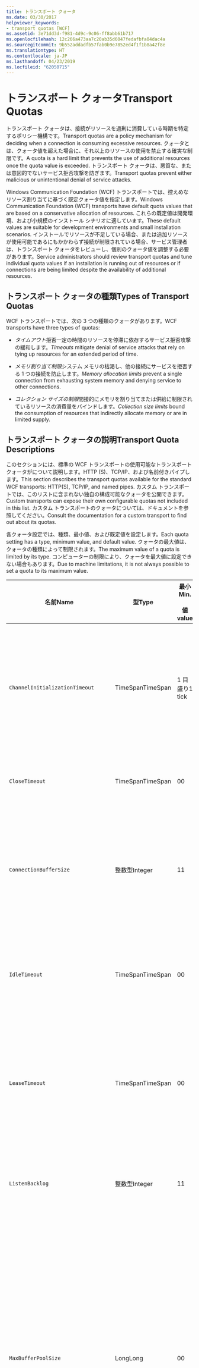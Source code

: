 ```yaml
---
title: トランスポート クォータ
ms.date: 03/30/2017
helpviewer_keywords:
- transport quotas [WCF]
ms.assetid: 3e71dd3d-f981-4d9c-9c06-ff8abb61b717
ms.openlocfilehash: 12c266a473aa7c20ab35d6047fedafbfa04dac4a
ms.sourcegitcommit: 9b552addadfb57fab0b9e7852ed4f1f1b8a42f8e
ms.translationtype: HT
ms.contentlocale: ja-JP
ms.lasthandoff: 04/23/2019
ms.locfileid: "62050715"
---
```

# <a name="transport-quotas"></a><span data-ttu-id="bd0e8-102">トランスポート クォータ</span><span class="sxs-lookup"><span data-stu-id="bd0e8-102">Transport Quotas</span></span>
<span data-ttu-id="bd0e8-103">トランスポート クォータは、接続がリソースを過剰に消費している時期を特定するポリシー機構です。</span><span class="sxs-lookup"><span data-stu-id="bd0e8-103">Transport quotas are a policy mechanism for deciding when a connection is consuming excessive resources.</span></span> <span data-ttu-id="bd0e8-104">クォータとは、クォータ値を超えた場合に、それ以上のリソースの使用を禁止する確実な制限です。</span><span class="sxs-lookup"><span data-stu-id="bd0e8-104">A quota is a hard limit that prevents the use of additional resources once the quota value is exceeded.</span></span> <span data-ttu-id="bd0e8-105">トランスポート クォータは、悪質な、または意図的でないサービス拒否攻撃を防ぎます。</span><span class="sxs-lookup"><span data-stu-id="bd0e8-105">Transport quotas prevent either malicious or unintentional denial of service attacks.</span></span>  
  
 <span data-ttu-id="bd0e8-106">Windows Communication Foundation (WCF) トランスポートでは、控えめなリソース割り当てに基づく既定クォータ値を指定します。</span><span class="sxs-lookup"><span data-stu-id="bd0e8-106">Windows Communication Foundation (WCF) transports have default quota values that are based on a conservative allocation of resources.</span></span> <span data-ttu-id="bd0e8-107">これらの既定値は開発環境、および小規模のインストール シナリオに適しています。</span><span class="sxs-lookup"><span data-stu-id="bd0e8-107">These default values are suitable for development environments and small installation scenarios.</span></span> <span data-ttu-id="bd0e8-108">インストールでリソースが不足している場合、または追加リソースが使用可能であるにもかかわらず接続が制限されている場合、サービス管理者は、トランスポート クォータをレビューし、個別のクォータ値を調整する必要があります。</span><span class="sxs-lookup"><span data-stu-id="bd0e8-108">Service administrators should review transport quotas and tune individual quota values if an installation is running out of resources or if connections are being limited despite the availability of additional resources.</span></span>  
  
## <a name="types-of-transport-quotas"></a><span data-ttu-id="bd0e8-109">トランスポート クォータの種類</span><span class="sxs-lookup"><span data-stu-id="bd0e8-109">Types of Transport Quotas</span></span>  
 <span data-ttu-id="bd0e8-110">WCF トランスポートでは、次の 3 つの種類のクォータがあります。</span><span class="sxs-lookup"><span data-stu-id="bd0e8-110">WCF transports have three types of quotas:</span></span>  
  
- <span data-ttu-id="bd0e8-111">*タイムアウト*拒否一定の時間のリソースを停滞に依存するサービス拒否攻撃の緩和します。</span><span class="sxs-lookup"><span data-stu-id="bd0e8-111">*Timeouts* mitigate denial of service attacks that rely on tying up resources for an extended period of time.</span></span>  
  
- <span data-ttu-id="bd0e8-112">*メモリ割り当て制限*システム メモリの枯渇し、他の接続にサービスを拒否する 1 つの接続を防止します。</span><span class="sxs-lookup"><span data-stu-id="bd0e8-112">*Memory allocation limits* prevent a single connection from exhausting system memory and denying service to other connections.</span></span>  
  
- <span data-ttu-id="bd0e8-113">*コレクション サイズの制限*間接的にメモリを割り当てまたは供給に制限されているリソースの消費量をバインドします。</span><span class="sxs-lookup"><span data-stu-id="bd0e8-113">*Collection size limits* bound the consumption of resources that indirectly allocate memory or are in limited supply.</span></span>  
  
## <a name="transport-quota-descriptions"></a><span data-ttu-id="bd0e8-114">トランスポート クォータの説明</span><span class="sxs-lookup"><span data-stu-id="bd0e8-114">Transport Quota Descriptions</span></span>  
 <span data-ttu-id="bd0e8-115">このセクションには、標準の WCF トランスポートの使用可能なトランスポート クォータがについて説明します。HTTP (S)、TCP/IP、および名前付きパイプします。</span><span class="sxs-lookup"><span data-stu-id="bd0e8-115">This section describes the transport quotas available for the standard WCF transports: HTTP(S), TCP/IP, and named pipes.</span></span> <span data-ttu-id="bd0e8-116">カスタム トランスポートでは、このリストに含まれない独自の構成可能なクォータを公開できます。</span><span class="sxs-lookup"><span data-stu-id="bd0e8-116">Custom transports can expose their own configurable quotas not included in this list.</span></span> <span data-ttu-id="bd0e8-117">カスタム トランスポートのクォータについては、ドキュメントを参照してください。</span><span class="sxs-lookup"><span data-stu-id="bd0e8-117">Consult the documentation for a custom transport to find out about its quotas.</span></span>  
  
 <span data-ttu-id="bd0e8-118">各クォータ設定では、種類、最小値、および既定値を設定します。</span><span class="sxs-lookup"><span data-stu-id="bd0e8-118">Each quota setting has a type, minimum value, and default value.</span></span> <span data-ttu-id="bd0e8-119">クォータの最大値は、クォータの種類によって制限されます。</span><span class="sxs-lookup"><span data-stu-id="bd0e8-119">The maximum value of a quota is limited by its type.</span></span> <span data-ttu-id="bd0e8-120">コンピューターの制限により、クォータを最大値に設定できない場合もあります。</span><span class="sxs-lookup"><span data-stu-id="bd0e8-120">Due to machine limitations, it is not always possible to set a quota to its maximum value.</span></span>  
  
|<span data-ttu-id="bd0e8-121">名前</span><span class="sxs-lookup"><span data-stu-id="bd0e8-121">Name</span></span>|<span data-ttu-id="bd0e8-122">型</span><span class="sxs-lookup"><span data-stu-id="bd0e8-122">Type</span></span>|<span data-ttu-id="bd0e8-123">最小</span><span class="sxs-lookup"><span data-stu-id="bd0e8-123">Min.</span></span><br /><br /> <span data-ttu-id="bd0e8-124">値</span><span class="sxs-lookup"><span data-stu-id="bd0e8-124">value</span></span>|<span data-ttu-id="bd0e8-125">既定値</span><span class="sxs-lookup"><span data-stu-id="bd0e8-125">Default</span></span><br /><br /> <span data-ttu-id="bd0e8-126">値</span><span class="sxs-lookup"><span data-stu-id="bd0e8-126">value</span></span>|<span data-ttu-id="bd0e8-127">説明</span><span class="sxs-lookup"><span data-stu-id="bd0e8-127">Description</span></span>|  
|----------|----------|--------------------|-----------------------|-----------------|  
|`ChannelInitializationTimeout`|<span data-ttu-id="bd0e8-128">TimeSpan</span><span class="sxs-lookup"><span data-stu-id="bd0e8-128">TimeSpan</span></span>|<span data-ttu-id="bd0e8-129">1 目盛り</span><span class="sxs-lookup"><span data-stu-id="bd0e8-129">1 tick</span></span>|<span data-ttu-id="bd0e8-130">5 秒</span><span class="sxs-lookup"><span data-stu-id="bd0e8-130">5 sec</span></span>|<span data-ttu-id="bd0e8-131">最初の読み取り中に、接続が前文の送信を待機する最大時間。</span><span class="sxs-lookup"><span data-stu-id="bd0e8-131">Maximum time to wait for a connection to send the preamble during the initial read.</span></span> <span data-ttu-id="bd0e8-132">このデータは、認証が行われる前に受信されます。</span><span class="sxs-lookup"><span data-stu-id="bd0e8-132">This data is received before authentication occurs.</span></span> <span data-ttu-id="bd0e8-133">この設定は一般に、`ReceiveTimeout` クォータ値よりも大幅に小さな値になります。</span><span class="sxs-lookup"><span data-stu-id="bd0e8-133">This setting is generally much smaller than the `ReceiveTimeout` quota value.</span></span>|  
|`CloseTimeout`|<span data-ttu-id="bd0e8-134">TimeSpan</span><span class="sxs-lookup"><span data-stu-id="bd0e8-134">TimeSpan</span></span>|<span data-ttu-id="bd0e8-135">0</span><span class="sxs-lookup"><span data-stu-id="bd0e8-135">0</span></span>|<span data-ttu-id="bd0e8-136">1 分</span><span class="sxs-lookup"><span data-stu-id="bd0e8-136">1 min</span></span>|<span data-ttu-id="bd0e8-137">接続の終了を待機する最大時間。これを超えるとトランスポートで例外が発生します。</span><span class="sxs-lookup"><span data-stu-id="bd0e8-137">Maximum time to wait for a connection to close before the transport raises an exception.</span></span>|  
|`ConnectionBufferSize`|<span data-ttu-id="bd0e8-138">整数型</span><span class="sxs-lookup"><span data-stu-id="bd0e8-138">Integer</span></span>|<span data-ttu-id="bd0e8-139">1</span><span class="sxs-lookup"><span data-stu-id="bd0e8-139">1</span></span>|<span data-ttu-id="bd0e8-140">8 KB</span><span class="sxs-lookup"><span data-stu-id="bd0e8-140">8 KB</span></span>|<span data-ttu-id="bd0e8-141">基となるトランスポートの送信および受信バッファーのサイズ (バイト単位)。</span><span class="sxs-lookup"><span data-stu-id="bd0e8-141">Size, in bytes, of the transmit and receive buffers of the underlying transport.</span></span> <span data-ttu-id="bd0e8-142">サイズの大きなメッセージを送信する場合、バッファー サイズを増やすとスループットを向上させることができます。</span><span class="sxs-lookup"><span data-stu-id="bd0e8-142">Increasing the buffer size can improve throughput when sending large messages.</span></span>|  
|`IdleTimeout`|<span data-ttu-id="bd0e8-143">TimeSpan</span><span class="sxs-lookup"><span data-stu-id="bd0e8-143">TimeSpan</span></span>|<span data-ttu-id="bd0e8-144">0</span><span class="sxs-lookup"><span data-stu-id="bd0e8-144">0</span></span>|<span data-ttu-id="bd0e8-145">2 分</span><span class="sxs-lookup"><span data-stu-id="bd0e8-145">2 min</span></span>|<span data-ttu-id="bd0e8-146">プールされた接続が閉じられるまで、アイドル状態を維持できる最大時間。</span><span class="sxs-lookup"><span data-stu-id="bd0e8-146">Maximum time a pooled connection can remain idle before being closed.</span></span><br /><br /> <span data-ttu-id="bd0e8-147">この設定はプールされた接続にのみ適用されます。</span><span class="sxs-lookup"><span data-stu-id="bd0e8-147">This setting only applies to pooled connections.</span></span>|  
|`LeaseTimeout`|<span data-ttu-id="bd0e8-148">TimeSpan</span><span class="sxs-lookup"><span data-stu-id="bd0e8-148">TimeSpan</span></span>|<span data-ttu-id="bd0e8-149">0</span><span class="sxs-lookup"><span data-stu-id="bd0e8-149">0</span></span>|<span data-ttu-id="bd0e8-150">5 分</span><span class="sxs-lookup"><span data-stu-id="bd0e8-150">5 min</span></span>|<span data-ttu-id="bd0e8-151">プールされたアクティブな接続の最長有効期間。</span><span class="sxs-lookup"><span data-stu-id="bd0e8-151">Maximum lifetime of an active pooled connection.</span></span> <span data-ttu-id="bd0e8-152">指定した期間が経過すると、現在の要求の処理後、接続は閉じられます。</span><span class="sxs-lookup"><span data-stu-id="bd0e8-152">After the specified time elapses, the connection closes once the current request is serviced.</span></span><br /><br /> <span data-ttu-id="bd0e8-153">この設定はプールされた接続にのみ適用されます。</span><span class="sxs-lookup"><span data-stu-id="bd0e8-153">This setting only applies to pooled connections.</span></span>|  
|`ListenBacklog`|<span data-ttu-id="bd0e8-154">整数型</span><span class="sxs-lookup"><span data-stu-id="bd0e8-154">Integer</span></span>|<span data-ttu-id="bd0e8-155">1</span><span class="sxs-lookup"><span data-stu-id="bd0e8-155">1</span></span>|<span data-ttu-id="bd0e8-156">10</span><span class="sxs-lookup"><span data-stu-id="bd0e8-156">10</span></span>|<span data-ttu-id="bd0e8-157">リスナーで未処理にできる接続の最大数。エンドポイントへの接続がこれ以上増加すると拒否されます。</span><span class="sxs-lookup"><span data-stu-id="bd0e8-157">Maximum number of connections that the listener can have unserviced before additional connections to that endpoint are denied.</span></span>|  
|`MaxBufferPoolSize`|<span data-ttu-id="bd0e8-158">Long</span><span class="sxs-lookup"><span data-stu-id="bd0e8-158">Long</span></span>|<span data-ttu-id="bd0e8-159">0</span><span class="sxs-lookup"><span data-stu-id="bd0e8-159">0</span></span>|<span data-ttu-id="bd0e8-160">512 KB</span><span class="sxs-lookup"><span data-stu-id="bd0e8-160">512 KB</span></span>|<span data-ttu-id="bd0e8-161">トランスポートで再使用可能なメッセージ バッファーのプール専用にするメモリの最大値 (バイト単位)。</span><span class="sxs-lookup"><span data-stu-id="bd0e8-161">Maximum memory, in bytes, that the transport devotes to pooling reusable message buffers.</span></span> <span data-ttu-id="bd0e8-162">プールがメッセージ バッファーを供給できない場合、新しいバッファーが一時的な使用のために割り当てられます。</span><span class="sxs-lookup"><span data-stu-id="bd0e8-162">When the pool cannot supply a message buffer, a new buffer is allocated for temporary use.</span></span><br /><br /> <span data-ttu-id="bd0e8-163">多数のチャネル ファクトリまたはリスナーを作成するインストールでは、バッファー プールに多くのメモリが割り当てられることがあります。</span><span class="sxs-lookup"><span data-stu-id="bd0e8-163">Installations that create many channel factories or listeners can allocate large amounts of memory for buffer pools.</span></span> <span data-ttu-id="bd0e8-164">このバッファー サイズを縮小すると、このシナリオにおけるメモリ使用量を大幅に削減できることがあります。</span><span class="sxs-lookup"><span data-stu-id="bd0e8-164">Reducing this buffer size can greatly reduce memory usage in this scenario.</span></span>|  
|`MaxBufferSize`|<span data-ttu-id="bd0e8-165">整数型</span><span class="sxs-lookup"><span data-stu-id="bd0e8-165">Integer</span></span>|<span data-ttu-id="bd0e8-166">1</span><span class="sxs-lookup"><span data-stu-id="bd0e8-166">1</span></span>|<span data-ttu-id="bd0e8-167">64 KB</span><span class="sxs-lookup"><span data-stu-id="bd0e8-167">64 KB</span></span>|<span data-ttu-id="bd0e8-168">ストリーミング データ用に使用されるバッファーの最大サイズ (バイト単位)。</span><span class="sxs-lookup"><span data-stu-id="bd0e8-168">Maximum size, in bytes, of a buffer used for streaming data.</span></span> <span data-ttu-id="bd0e8-169">このトランスポート クォータが設定されていない、またはトランスポートがストリーミングを使用しない場合、このクォータ値は `MaxReceivedMessageSize` クォータ値と <xref:System.Int32.MaxValue> の小さい方と同じになります。</span><span class="sxs-lookup"><span data-stu-id="bd0e8-169">If this transport quota is not set, or the transport is not using streaming, then the quota value is the same as the smaller of the `MaxReceivedMessageSize` quota value and <xref:System.Int32.MaxValue>.</span></span>|  
|`MaxOutboundConnectionsPerEndpoint`|<span data-ttu-id="bd0e8-170">整数型</span><span class="sxs-lookup"><span data-stu-id="bd0e8-170">Integer</span></span>|<span data-ttu-id="bd0e8-171">1</span><span class="sxs-lookup"><span data-stu-id="bd0e8-171">1</span></span>|<span data-ttu-id="bd0e8-172">10</span><span class="sxs-lookup"><span data-stu-id="bd0e8-172">10</span></span>|<span data-ttu-id="bd0e8-173">特定のエンドポイントに関連付けることのできる送信接続の最大数。</span><span class="sxs-lookup"><span data-stu-id="bd0e8-173">Maximum number of outgoing connections that can be associated with a particular endpoint.</span></span><br /><br /> <span data-ttu-id="bd0e8-174">この設定はプールされた接続にのみ適用されます。</span><span class="sxs-lookup"><span data-stu-id="bd0e8-174">This setting only applies to pooled connections.</span></span>|  
|`MaxOutputDelay`|<span data-ttu-id="bd0e8-175">TimeSpan</span><span class="sxs-lookup"><span data-stu-id="bd0e8-175">TimeSpan</span></span>|<span data-ttu-id="bd0e8-176">0</span><span class="sxs-lookup"><span data-stu-id="bd0e8-176">0</span></span>|<span data-ttu-id="bd0e8-177">200 ミリ秒</span><span class="sxs-lookup"><span data-stu-id="bd0e8-177">200 ms</span></span>|<span data-ttu-id="bd0e8-178">送信操作後に 1 回の操作で追加メッセージをバッチ処理するために待機する最大時間。</span><span class="sxs-lookup"><span data-stu-id="bd0e8-178">Maximum time to wait after a send operation for batching additional messages in a single operation.</span></span> <span data-ttu-id="bd0e8-179">基になるトランスポートのバッファーがいっぱいになると、メッセージはより早い時期に送信されます。</span><span class="sxs-lookup"><span data-stu-id="bd0e8-179">Messages are sent earlier if the buffer of the underlying transport becomes full.</span></span> <span data-ttu-id="bd0e8-180">追加のメッセージの送信によって遅延時間がリセットされることはありません。</span><span class="sxs-lookup"><span data-stu-id="bd0e8-180">Sending additional messages does not reset the delay period.</span></span>|  
|`MaxPendingAccepts`|<span data-ttu-id="bd0e8-181">整数型</span><span class="sxs-lookup"><span data-stu-id="bd0e8-181">Integer</span></span>|<span data-ttu-id="bd0e8-182">1</span><span class="sxs-lookup"><span data-stu-id="bd0e8-182">1</span></span>|<span data-ttu-id="bd0e8-183">1</span><span class="sxs-lookup"><span data-stu-id="bd0e8-183">1</span></span>|<span data-ttu-id="bd0e8-184">リスナーで待機状態にできるチャネルの受け入れの最大数。</span><span class="sxs-lookup"><span data-stu-id="bd0e8-184">Maximum number of accepts for channels that the listener can have waiting.</span></span><br /><br /> <span data-ttu-id="bd0e8-185">受け入れの完了と新しい受け入れの開始との間には、時間的な間隔があります。</span><span class="sxs-lookup"><span data-stu-id="bd0e8-185">There is an interval of time between the accept completing and a new accept starting.</span></span> <span data-ttu-id="bd0e8-186">このコレクション サイズを大きくすると、この時間間隔内に接続するクライアントが切断されるのを防ぎます。</span><span class="sxs-lookup"><span data-stu-id="bd0e8-186">Increasing this collection size can prevent clients that connect during this interval from being dropped.</span></span>|  
|`MaxPendingConnections`|<span data-ttu-id="bd0e8-187">整数型</span><span class="sxs-lookup"><span data-stu-id="bd0e8-187">Integer</span></span>|<span data-ttu-id="bd0e8-188">1</span><span class="sxs-lookup"><span data-stu-id="bd0e8-188">1</span></span>|<span data-ttu-id="bd0e8-189">10</span><span class="sxs-lookup"><span data-stu-id="bd0e8-189">10</span></span>|<span data-ttu-id="bd0e8-190">アプリケーションによる受け入れをリスナーで待機できる最大接続数。</span><span class="sxs-lookup"><span data-stu-id="bd0e8-190">Maximum number of connections that the listener can have waiting to be accepted by the application.</span></span> <span data-ttu-id="bd0e8-191">このクォータ値を超過すると、新規の受信接続は受け入れられるのを待機せずに切断されます。</span><span class="sxs-lookup"><span data-stu-id="bd0e8-191">When this quota value is exceeded, new incoming connections are dropped rather than waiting to be accepted.</span></span><br /><br /> <span data-ttu-id="bd0e8-192">メッセージ セキュリティのような接続機能では、クライアントは複数の接続を開くことがあります。</span><span class="sxs-lookup"><span data-stu-id="bd0e8-192">Connection features such as message security can cause a client to open more than one connection.</span></span> <span data-ttu-id="bd0e8-193">このクォータ値を設定する場合、サービス管理者はこのような追加の接続も考慮する必要があります。</span><span class="sxs-lookup"><span data-stu-id="bd0e8-193">Service administrators should account for these additional connections when setting this quota value.</span></span>|  
|`MaxReceivedMessageSize`|<span data-ttu-id="bd0e8-194">Long</span><span class="sxs-lookup"><span data-stu-id="bd0e8-194">Long</span></span>|<span data-ttu-id="bd0e8-195">1</span><span class="sxs-lookup"><span data-stu-id="bd0e8-195">1</span></span>|<span data-ttu-id="bd0e8-196">64 KB</span><span class="sxs-lookup"><span data-stu-id="bd0e8-196">64 KB</span></span>|<span data-ttu-id="bd0e8-197">ヘッダーを含む、受信メッセージの最大サイズ (バイト単位)。これを超えるとトランスポートで例外が発生します。</span><span class="sxs-lookup"><span data-stu-id="bd0e8-197">Maximum size, in bytes, of a received message, including headers, before the transport raises an exception.</span></span>|  
|`OpenTimeout`|<span data-ttu-id="bd0e8-198">TimeSpan</span><span class="sxs-lookup"><span data-stu-id="bd0e8-198">TimeSpan</span></span>|<span data-ttu-id="bd0e8-199">0</span><span class="sxs-lookup"><span data-stu-id="bd0e8-199">0</span></span>|<span data-ttu-id="bd0e8-200">1 分</span><span class="sxs-lookup"><span data-stu-id="bd0e8-200">1 min</span></span>|<span data-ttu-id="bd0e8-201">接続の確立を待機する最大時間。これを超えるとトランスポートで例外が発生します。</span><span class="sxs-lookup"><span data-stu-id="bd0e8-201">Maximum time to wait for a connection to be established before the transport raises an exception.</span></span>|  
|`ReceiveTimeout`|<span data-ttu-id="bd0e8-202">TimeSpan</span><span class="sxs-lookup"><span data-stu-id="bd0e8-202">TimeSpan</span></span>|<span data-ttu-id="bd0e8-203">0</span><span class="sxs-lookup"><span data-stu-id="bd0e8-203">0</span></span>|<span data-ttu-id="bd0e8-204">10 分</span><span class="sxs-lookup"><span data-stu-id="bd0e8-204">10 min</span></span>|<span data-ttu-id="bd0e8-205">読み取り操作の完了を待機する最大時間。これを超えるとトランスポートで例外が発生します。</span><span class="sxs-lookup"><span data-stu-id="bd0e8-205">Maximum time to wait for a read operation to complete before the transport raises an exception.</span></span>|  
|`SendTimeout`|<span data-ttu-id="bd0e8-206">Timespan</span><span class="sxs-lookup"><span data-stu-id="bd0e8-206">Timespan</span></span>|<span data-ttu-id="bd0e8-207">0</span><span class="sxs-lookup"><span data-stu-id="bd0e8-207">0</span></span>|<span data-ttu-id="bd0e8-208">1 分</span><span class="sxs-lookup"><span data-stu-id="bd0e8-208">1 min</span></span>|<span data-ttu-id="bd0e8-209">書き込み操作の完了を待機する最大時間。これを超えるとトランスポートで例外が発生します。</span><span class="sxs-lookup"><span data-stu-id="bd0e8-209">Maximum time to wait for a write operation to complete before the transport raises an exception.</span></span>|  
  
 <span data-ttu-id="bd0e8-210">トランスポート クォータ `MaxPendingConnections` および `MaxOutboundConnectionsPerEndpoint` は、バインディングまたは構成を使用して設定される場合には、`MaxConnections` トランスポート クォータと呼ばれる単一のクォータに結合されます。</span><span class="sxs-lookup"><span data-stu-id="bd0e8-210">The transport quotas `MaxPendingConnections` and `MaxOutboundConnectionsPerEndpoint` are combined into a single transport quota called `MaxConnections` when set through the binding or configuration.</span></span> <span data-ttu-id="bd0e8-211">これらのクォータ値を個別に設定できるのは、バインド要素に限られます。</span><span class="sxs-lookup"><span data-stu-id="bd0e8-211">Only the binding element allows setting these quota values individually.</span></span> <span data-ttu-id="bd0e8-212">`MaxConnections` トランスポート クォータでは、最小値と既定値が同じになります。</span><span class="sxs-lookup"><span data-stu-id="bd0e8-212">The `MaxConnections` transport quota has the same minimum and default values.</span></span>  
  
## <a name="setting-transport-quotas"></a><span data-ttu-id="bd0e8-213">トランスポート クォータの設定</span><span class="sxs-lookup"><span data-stu-id="bd0e8-213">Setting Transport Quotas</span></span>  
 <span data-ttu-id="bd0e8-214">トランスポート クォータは、トランスポート バインド要素、トランスポート バンディング、アプリケーション構成、またはホスト ポリシーを介して設定されます。</span><span class="sxs-lookup"><span data-stu-id="bd0e8-214">Transport quotas are set through the transport binding element, the transport binding, application configuration, or host policy.</span></span> <span data-ttu-id="bd0e8-215">このドキュメントでは、ホスト ポリシーを介したトランスポートの設定については説明しません。</span><span class="sxs-lookup"><span data-stu-id="bd0e8-215">This document does not cover setting transports through host policy.</span></span> <span data-ttu-id="bd0e8-216">ホスト ポリシー クォータの設定については、基になるトランスポートのドキュメントを参照してください。</span><span class="sxs-lookup"><span data-stu-id="bd0e8-216">Consult the documentation for the underlying transport to discover the settings for host policy quotas.</span></span> <span data-ttu-id="bd0e8-217">[構成の HTTP および HTTPS](../../../../docs/framework/wcf/feature-details/configuring-http-and-https.md) Http.sys ドライバーのクォータ設定について説明します。</span><span class="sxs-lookup"><span data-stu-id="bd0e8-217">The [Configuring HTTP and HTTPS](../../../../docs/framework/wcf/feature-details/configuring-http-and-https.md) topic describes quota settings for the Http.sys driver.</span></span> <span data-ttu-id="bd0e8-218">HTTP、TCP/IP、および名前付きパイプの接続で Windows の制限を構成する詳細については、マイクロソフト サポート技術情報を検索してください。</span><span class="sxs-lookup"><span data-stu-id="bd0e8-218">Search the Microsoft Knowledge Base for more information about configuring Windows limits on HTTP, TCP/IP, and named pipe connections.</span></span>  
  
 <span data-ttu-id="bd0e8-219">他の種類のクォータは、トランスポートへ間接的に適用されます。</span><span class="sxs-lookup"><span data-stu-id="bd0e8-219">Other types of quotas apply indirectly to transports.</span></span> <span data-ttu-id="bd0e8-220">トランスポートがメッセージをバイトに変換するために使用するメッセージ エンコーダーには、独自のクォータ設定があります。</span><span class="sxs-lookup"><span data-stu-id="bd0e8-220">The message encoder that the transport uses to transform a message into bytes can have its own quota settings.</span></span> <span data-ttu-id="bd0e8-221">ただし、これらのクォータは使用されているトランスポートの種類に依存しません。</span><span class="sxs-lookup"><span data-stu-id="bd0e8-221">However, these quotas are independent of the type of transport being used.</span></span>  
  
### <a name="controlling-transport-quotas-from-the-binding-element"></a><span data-ttu-id="bd0e8-222">バインド要素によるトランスポート クォータの制御</span><span class="sxs-lookup"><span data-stu-id="bd0e8-222">Controlling Transport Quotas from the Binding Element</span></span>  
 <span data-ttu-id="bd0e8-223">バインド要素を介してトランスポート クォータを設定した場合、トランスポートの動作を最も柔軟に制御できます。</span><span class="sxs-lookup"><span data-stu-id="bd0e8-223">Setting transport quotas through the binding element offers the greatest flexibility in controlling the transport's behavior.</span></span> <span data-ttu-id="bd0e8-224">閉じる、開く、受信、送信の各操作の既定のタイムアウトは、チャネルを構築したときにバインディングから設定されます。</span><span class="sxs-lookup"><span data-stu-id="bd0e8-224">The default timeouts for Close, Open, Receive, and Send operations are taken from the binding when a channel is built.</span></span>  
  
|<span data-ttu-id="bd0e8-225">名前</span><span class="sxs-lookup"><span data-stu-id="bd0e8-225">Name</span></span>|<span data-ttu-id="bd0e8-226">HTTP</span><span class="sxs-lookup"><span data-stu-id="bd0e8-226">HTTP</span></span>|<span data-ttu-id="bd0e8-227">TCP/IP</span><span class="sxs-lookup"><span data-stu-id="bd0e8-227">TCP/IP</span></span>|<span data-ttu-id="bd0e8-228">名前付きパイプ</span><span class="sxs-lookup"><span data-stu-id="bd0e8-228">Named pipe</span></span>|  
|----------|----------|-------------|----------------|  
|`ChannelInitializationTimeout`||<span data-ttu-id="bd0e8-229">x</span><span class="sxs-lookup"><span data-stu-id="bd0e8-229">X</span></span>|<span data-ttu-id="bd0e8-230">x</span><span class="sxs-lookup"><span data-stu-id="bd0e8-230">X</span></span>|  
|`CloseTimeout`||||  
|`ConnectionBufferSize`||<span data-ttu-id="bd0e8-231">x</span><span class="sxs-lookup"><span data-stu-id="bd0e8-231">X</span></span>|<span data-ttu-id="bd0e8-232">x</span><span class="sxs-lookup"><span data-stu-id="bd0e8-232">X</span></span>|  
|`IdleTimeout`||<span data-ttu-id="bd0e8-233">x</span><span class="sxs-lookup"><span data-stu-id="bd0e8-233">X</span></span>|<span data-ttu-id="bd0e8-234">x</span><span class="sxs-lookup"><span data-stu-id="bd0e8-234">X</span></span>|  
|`LeaseTimeout`||<span data-ttu-id="bd0e8-235">x</span><span class="sxs-lookup"><span data-stu-id="bd0e8-235">X</span></span>||  
|`ListenBacklog`||<span data-ttu-id="bd0e8-236">x</span><span class="sxs-lookup"><span data-stu-id="bd0e8-236">X</span></span>||  
|`MaxBufferPoolSize`|<span data-ttu-id="bd0e8-237">x</span><span class="sxs-lookup"><span data-stu-id="bd0e8-237">X</span></span>|<span data-ttu-id="bd0e8-238">x</span><span class="sxs-lookup"><span data-stu-id="bd0e8-238">X</span></span>|<span data-ttu-id="bd0e8-239">x</span><span class="sxs-lookup"><span data-stu-id="bd0e8-239">X</span></span>|  
|`MaxBufferSize`|<span data-ttu-id="bd0e8-240">x</span><span class="sxs-lookup"><span data-stu-id="bd0e8-240">X</span></span>|<span data-ttu-id="bd0e8-241">x</span><span class="sxs-lookup"><span data-stu-id="bd0e8-241">X</span></span>|<span data-ttu-id="bd0e8-242">x</span><span class="sxs-lookup"><span data-stu-id="bd0e8-242">X</span></span>|  
|`MaxOutboundConnectionsPerEndpoint`||<span data-ttu-id="bd0e8-243">x</span><span class="sxs-lookup"><span data-stu-id="bd0e8-243">X</span></span>|<span data-ttu-id="bd0e8-244">x</span><span class="sxs-lookup"><span data-stu-id="bd0e8-244">X</span></span>|  
|`MaxOutputDelay`||<span data-ttu-id="bd0e8-245">x</span><span class="sxs-lookup"><span data-stu-id="bd0e8-245">X</span></span>|<span data-ttu-id="bd0e8-246">x</span><span class="sxs-lookup"><span data-stu-id="bd0e8-246">X</span></span>|  
|`MaxPendingAccepts`||<span data-ttu-id="bd0e8-247">x</span><span class="sxs-lookup"><span data-stu-id="bd0e8-247">X</span></span>|<span data-ttu-id="bd0e8-248">x</span><span class="sxs-lookup"><span data-stu-id="bd0e8-248">X</span></span>|  
|`MaxPendingConnections`||<span data-ttu-id="bd0e8-249">x</span><span class="sxs-lookup"><span data-stu-id="bd0e8-249">X</span></span>|<span data-ttu-id="bd0e8-250">x</span><span class="sxs-lookup"><span data-stu-id="bd0e8-250">X</span></span>|  
|`MaxReceivedMessageSize`|<span data-ttu-id="bd0e8-251">x</span><span class="sxs-lookup"><span data-stu-id="bd0e8-251">X</span></span>|<span data-ttu-id="bd0e8-252">x</span><span class="sxs-lookup"><span data-stu-id="bd0e8-252">X</span></span>|<span data-ttu-id="bd0e8-253">x</span><span class="sxs-lookup"><span data-stu-id="bd0e8-253">X</span></span>|  
|`OpenTimeout`||||  
|`ReceiveTimeout`||||  
|`SendTimeout`||||  
  
### <a name="controlling-transport-quotas-from-the-binding"></a><span data-ttu-id="bd0e8-254">バインディングによるトランスポート クォータの制御</span><span class="sxs-lookup"><span data-stu-id="bd0e8-254">Controlling Transport Quotas from the Binding</span></span>  
 <span data-ttu-id="bd0e8-255">バインディングによるトランスポート クォータの設定では、選択対象のクォータがセットにまとめられます。ただし、最も一般的に使用するクォータ値にはアクセスできます。</span><span class="sxs-lookup"><span data-stu-id="bd0e8-255">Setting transport quotas through the binding offers a simplified set of quotas to choose from while still giving access to the most common quota values.</span></span>  
  
|<span data-ttu-id="bd0e8-256">名前</span><span class="sxs-lookup"><span data-stu-id="bd0e8-256">Name</span></span>|<span data-ttu-id="bd0e8-257">HTTP</span><span class="sxs-lookup"><span data-stu-id="bd0e8-257">HTTP</span></span>|<span data-ttu-id="bd0e8-258">TCP/IP</span><span class="sxs-lookup"><span data-stu-id="bd0e8-258">TCP/IP</span></span>|<span data-ttu-id="bd0e8-259">名前付きパイプ</span><span class="sxs-lookup"><span data-stu-id="bd0e8-259">Named pipe</span></span>|  
|----------|----------|-------------|----------------|  
|`ChannelInitializationTimeout`||||  
|`CloseTimeout`|<span data-ttu-id="bd0e8-260">x</span><span class="sxs-lookup"><span data-stu-id="bd0e8-260">X</span></span>|<span data-ttu-id="bd0e8-261">x</span><span class="sxs-lookup"><span data-stu-id="bd0e8-261">X</span></span>|<span data-ttu-id="bd0e8-262">x</span><span class="sxs-lookup"><span data-stu-id="bd0e8-262">X</span></span>|  
|`ConnectionBufferSize`||||  
|`IdleTimeout`||||  
|`LeaseTimeout`||||  
|`ListenBacklog`||<span data-ttu-id="bd0e8-263">x</span><span class="sxs-lookup"><span data-stu-id="bd0e8-263">X</span></span>||  
|`MaxBufferPoolSize`|<span data-ttu-id="bd0e8-264">x</span><span class="sxs-lookup"><span data-stu-id="bd0e8-264">X</span></span>|<span data-ttu-id="bd0e8-265">x</span><span class="sxs-lookup"><span data-stu-id="bd0e8-265">X</span></span>|<span data-ttu-id="bd0e8-266">x</span><span class="sxs-lookup"><span data-stu-id="bd0e8-266">X</span></span>|  
|`MaxBufferSize`|<span data-ttu-id="bd0e8-267">1</span><span class="sxs-lookup"><span data-stu-id="bd0e8-267">1</span></span>|<span data-ttu-id="bd0e8-268">x</span><span class="sxs-lookup"><span data-stu-id="bd0e8-268">X</span></span>|<span data-ttu-id="bd0e8-269">x</span><span class="sxs-lookup"><span data-stu-id="bd0e8-269">X</span></span>|  
|`MaxOutboundConnectionsPerEndpoint`||<span data-ttu-id="bd0e8-270">2</span><span class="sxs-lookup"><span data-stu-id="bd0e8-270">2</span></span>|<span data-ttu-id="bd0e8-271">2</span><span class="sxs-lookup"><span data-stu-id="bd0e8-271">2</span></span>|  
|`MaxOutputDelay`||||  
|`MaxPendingAccepts`||||  
|`MaxPendingConnections`||<span data-ttu-id="bd0e8-272">2</span><span class="sxs-lookup"><span data-stu-id="bd0e8-272">2</span></span>|<span data-ttu-id="bd0e8-273">2</span><span class="sxs-lookup"><span data-stu-id="bd0e8-273">2</span></span>|  
|`MaxReceivedMessageSize`|<span data-ttu-id="bd0e8-274">x</span><span class="sxs-lookup"><span data-stu-id="bd0e8-274">X</span></span>|<span data-ttu-id="bd0e8-275">x</span><span class="sxs-lookup"><span data-stu-id="bd0e8-275">X</span></span>|<span data-ttu-id="bd0e8-276">x</span><span class="sxs-lookup"><span data-stu-id="bd0e8-276">X</span></span>|  
|`OpenTimeout`|<span data-ttu-id="bd0e8-277">x</span><span class="sxs-lookup"><span data-stu-id="bd0e8-277">X</span></span>|<span data-ttu-id="bd0e8-278">x</span><span class="sxs-lookup"><span data-stu-id="bd0e8-278">X</span></span>|<span data-ttu-id="bd0e8-279">x</span><span class="sxs-lookup"><span data-stu-id="bd0e8-279">X</span></span>|  
|`ReceiveTimeout`|<span data-ttu-id="bd0e8-280">x</span><span class="sxs-lookup"><span data-stu-id="bd0e8-280">X</span></span>|<span data-ttu-id="bd0e8-281">x</span><span class="sxs-lookup"><span data-stu-id="bd0e8-281">X</span></span>|<span data-ttu-id="bd0e8-282">x</span><span class="sxs-lookup"><span data-stu-id="bd0e8-282">X</span></span>|  
|`SendTimeout`|<span data-ttu-id="bd0e8-283">x</span><span class="sxs-lookup"><span data-stu-id="bd0e8-283">X</span></span>|<span data-ttu-id="bd0e8-284">x</span><span class="sxs-lookup"><span data-stu-id="bd0e8-284">X</span></span>|<span data-ttu-id="bd0e8-285">x</span><span class="sxs-lookup"><span data-stu-id="bd0e8-285">X</span></span>|  
  
1. <span data-ttu-id="bd0e8-286">`MaxBufferSize` トランスポート クォータは、`BasicHttp` バインディングでのみ使用可能です。</span><span class="sxs-lookup"><span data-stu-id="bd0e8-286">The `MaxBufferSize` transport quota is only available on the `BasicHttp` binding.</span></span> <span data-ttu-id="bd0e8-287">`WSHttp` バインディングは、ストリーミング トランスポート モードがサポートされないシナリオに対応します。</span><span class="sxs-lookup"><span data-stu-id="bd0e8-287">The `WSHttp` bindings are for scenarios that do not support streamed transport modes.</span></span>  
  
2. <span data-ttu-id="bd0e8-288">トランスポート クォータ `MaxPendingConnections` および `MaxOutboundConnectionsPerEndpoint` は、`MaxConnections` トランスポート クォータと呼ばれる単一のクォータに結合されます。</span><span class="sxs-lookup"><span data-stu-id="bd0e8-288">The transport quotas `MaxPendingConnections` and `MaxOutboundConnectionsPerEndpoint` are combined into a single transport quota called `MaxConnections`.</span></span>  
  
### <a name="controlling-transport-quotas-from-configuration"></a><span data-ttu-id="bd0e8-289">構成によるトランスポート クォータの制御</span><span class="sxs-lookup"><span data-stu-id="bd0e8-289">Controlling Transport Quotas from Configuration</span></span>  
 <span data-ttu-id="bd0e8-290">アプリケーション構成からバインディング上のプロパティに直接アクセスして、同じトランスポート クォータを設定できます。</span><span class="sxs-lookup"><span data-stu-id="bd0e8-290">Application configuration can set the same transport quotas as directly accessing properties on a binding.</span></span> <span data-ttu-id="bd0e8-291">構成ファイルでは、トランスポート クォータの名前は必ず小文字で始めます。</span><span class="sxs-lookup"><span data-stu-id="bd0e8-291">In configuration files, the name of a transport quota always starts with a lowercase letter.</span></span> <span data-ttu-id="bd0e8-292">たとえば、バインディングの `CloseTimeout` プロパティは構成では `closeTimeout` 設定に対応し、バインディングの `MaxConnections` プロパティは構成では `maxConnections` 設定に対応します。</span><span class="sxs-lookup"><span data-stu-id="bd0e8-292">For example, the `CloseTimeout` property on a binding corresponds to the `closeTimeout` setting in configuration and the `MaxConnections` property on a binding corresponds to the `maxConnections` setting in configuration.</span></span>  
  
## <a name="see-also"></a><span data-ttu-id="bd0e8-293">関連項目</span><span class="sxs-lookup"><span data-stu-id="bd0e8-293">See also</span></span>

- <xref:System.ServiceModel.Channels.HttpsTransportBindingElement>
- <xref:System.ServiceModel.Channels.HttpTransportBindingElement>
- <xref:System.ServiceModel.Channels.TcpTransportBindingElement>
- <xref:System.ServiceModel.Channels.NamedPipeTransportBindingElement>
- <xref:System.ServiceModel.Channels.ConnectionOrientedTransportBindingElement>
- <xref:System.ServiceModel.Channels.TransportBindingElement>
